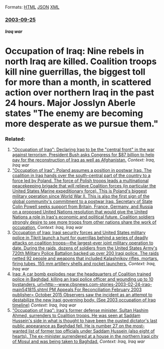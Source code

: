 
Formats: [HTML](/news/2003/09/25/occupation-of-iraq-nine-rebels-in-north-iraq-are-killed-coalition-troops-kill-nine-guerrillas-the-biggest-toll-for-more-than-a-month-in.html)  [JSON](/news/2003/09/25/occupation-of-iraq-nine-rebels-in-north-iraq-are-killed-coalition-troops-kill-nine-guerrillas-the-biggest-toll-for-more-than-a-month-in.json)  [XML](/news/2003/09/25/occupation-of-iraq-nine-rebels-in-north-iraq-are-killed-coalition-troops-kill-nine-guerrillas-the-biggest-toll-for-more-than-a-month-in.xml)  

### [2003-09-25](/news/2003/09/25/index.md)

##### Iraq war
#  Occupation of Iraq: Nine rebels in north Iraq are killed. Coalition troops kill nine guerrillas, the biggest toll for more than a month, in scattered action over northern Iraq in the past 24 hours. Major Josslyn Aberle states "The enemy are becoming more desperate as we pursue them."




### Related:

1. [ "Occupation of Iraq": Declaring Iraq to be the "central front" in the war against terrorism, President Bush asks Congress for $87 billion to help pay for the reconstruction of Iraq as well as Afghanistan.](/news/2003/09/8/occupation-of-iraq-declaring-iraq-to-be-the-central-front-in-the-war-against-terrorism-president-bush-asks-congress-for-87-billion-t.md) _Context: Iraq, Iraq war_
2. [ "Occupation of Iraq": Poland assumes a position in postwar Iraq. The coalition in Iraq hands over the south-central part of the country to a force led by Poland. The force of Polish troops leads a multinational peacekeeping brigade that will relieve Coalition forces (in particular the United States Marine expeditionary force). This is Poland's biggest military operation since World War&nbsp;II. This is also the first sign of the global community's commitment to a postwar Iraq. Secretary of State Colin Powell seeks support from Britain, France, Germany, and Russia on a proposed United Nations resolution that would give the United Nations a role in Iraq's economic and political future. Coalition soldiers strongly desire to see more troops from other nations share the work of occupation.](/news/2003/09/3/occupation-of-iraq-poland-assumes-a-position-in-postwar-iraq-the-coalition-in-iraq-hands-over-the-south-central-part-of-the-country-to.md) _Context: Iraq, Iraq war_
3. [ Occupation of Iraq: Iraqi security forces and United States military police in Tikrit launch a hunt for guerrillas behind a series of deadly attacks on coalition troops&mdash;the largest-ever joint military operation to date. During the raids, dozens of soldiers from the United States Army's 720th Military Police Battalion backed up over 200 Iraqi police. The raids netted 92 people and weapons that included Kalashnikov rifles, mortars, firing tubes, 155&nbsp;mm artillery shells and rocket launchers.](/news/2003/09/29/occupation-of-iraq-iraqi-security-forces-and-united-states-military-police-in-tikrit-launch-a-hunt-for-guerrillas-behind-a-series-of-deadl.md) _Context: Iraq, Iraq war_
4. [ Iraq: A car bomb explodes near the headquarters of Coalition trained police in Baghdad, killing an Iraqi police officer and wounding up to 10 bystanders. url=http:--www.cbsnews.com-stories-2003-02-24-iraq-main541815.shtml PM Appeals For Reconciliation February 2003 publisher= October 2015 Observers saw the incident as an attempt to destabilize the new Iraqi governing body. (See 2003 occupation of Iraq timeline)](/news/2003/09/2/iraq-a-car-bomb-explodes-near-the-headquarters-of-coalition-trained-police-in-baghdad-killing-an-iraqi-police-officer-and-wounding-up-to.md) _Context: Iraq, Iraq war_
5. [ "Occupation of Iraq": Iraq's former defense minister, Sultan Hashim Ahmed, surrenders to Coalition troops. He was seen at Saddam Hussein's side in what is thought to have been the ousted dictator's last public appearance as Baghdad fell. He is number 27 on the most-wanted list of former top officials under Saddam Hussein (also eight of hearts). The ex-minister surrendered at a house in the northern Iraqi city of Mosul and was being taken to Baghdad.](/news/2003/09/19/occupation-of-iraq-iraq-s-former-defense-minister-sultan-hashim-ahmed-surrenders-to-coalition-troops-he-was-seen-at-saddam-hussein-s.md) _Context: Iraq, Iraq war_
